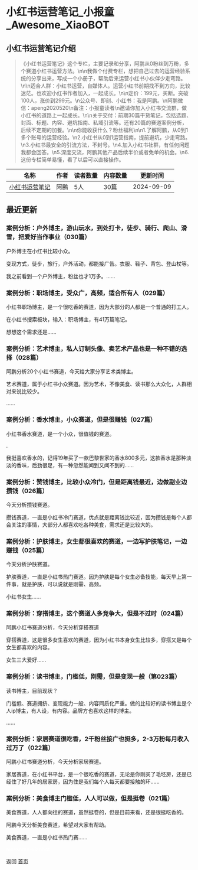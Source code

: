 # 小红书运营笔记_小报童_Awesome_XiaoBOT

## 小红书运营笔记介绍
> 《小红书运营笔记》这个专栏，主要记录和分享，阿鹏从0粉丝到万粉，多个赛道小红书运营方法。\n\n我做个付费专栏，想把自己过去的运营经验系统的分享出来，写成一个小册子，帮助后来运营小红书小伙伴少走弯路。\n\n适合人群：小红书运营，自媒体人。运营小红书前期找不到方向，比较迷茫。也欢迎小红书作者加入，一起成长。\n\n定价：199元，买断。突破100人，涨价到299元。\n公众号、即刻、小红书：我是阿鹏。\n阿鹏微信：apeng2020520\n备注：小报童读者\n邀请你加入小红书交流群，做小红书的道路上一起成长。\n\n关于交付：前期30篇干货笔记，包括选题、封面、标题、内容、避坑指南、私域引流等。还有20篇的赛道案例分析，后续不定期的加餐。\n\n你能收获什么？粉丝福利\n\n1.了解阿鹏，从0到1多个账号的运营经验。\n2.小红书从0到1运营指南，提前避坑，少走弯路。\n3.小红书最安全的引流方法，不封号。\n4.加入小红书社群，有任何问题我都会回答。\n5.深度交流，阿鹏其他产品后续半价或者免单的机会。\n6.这份专栏简单易懂，看了以后可以直接操作。  
  


|名称|作者|读者数量|内容数量|更新时间|
|---|---|---|---|---|
|[小红书运营笔记](https://xiaobot.net/p/apeng0225?refer=0b133df9-27dc-423b-8101-639049001c13)|阿鹏|5人|30篇|2024-09-09|

## 最近更新
### 案例分析：户外博主，游山玩水，到处打卡，徒步、骑行、爬山、滑雪，把爱好当作事业（030篇）

户外博主在小红书比较小众。

变现方式，徒步，旅行，户外活动，都能接广告。衣服、鞋子、背包、登山杖等。

我之前看到一个户外博主，粉丝也才1万多。......

### 案例分析：职场博主，受众广，高频，适合所有人（029篇）

小红书职场博主，是一个很吃香的赛道，因为大部分的人都是一个普通的打工人。

在小红书搜索板块，输入：职场博主，有41万篇笔记。

想想这个需求还是......

### 案例分析：艺术博主，私人订制头像、卖艺术产品也是一种不错的选择（028篇）

阿鹏分析20个小红书赛道，今天给大家分享艺术类博主。

艺术赛道，属于小红书小众赛道。因为艺术，不像美食、读书那么大众化，人群相对来说比较少。

......

### 案例分析：香水博主，小众赛道，但是很赚钱（027篇）

小红书香水赛道，是一个小众，很值钱的赛道。

.

我挺喜欢香水的，记得19年买了一款巴黎世家的香水800多元，这款香水是那种淡淡的香味，后劲很足，有一种忽然能闻到又闻不到的......

### 案例分析：赞钱博主，比较小众冷门，但是距离钱最近，边做副业边攒钱（026篇）

今天分析攒钱赛道。

攒钱赛道，一直是小红书冷门赛道，优点就是距离钱比较近，因为攒钱是每个人都会关注的事情，大部分人都喜欢吃各种美食，需求还是比较大的。

### 案例分析：护肤博主，女生都很喜欢的赛道，一边写护肤笔记，一边赚钱（025篇）

今天分析护肤赛道。

护肤赛道，一直是小红书热门赛道。因为护肤是每个女生必备技能，每天早上第一件事，就是护肤，可以说就是刚需、高频。

小红书女生......

### 案例分析：穿搭博主，这个赛道人多竞争大，但是不过时（024篇）

阿鹏小红书赛道分析，今天分析穿搭赛道

穿搭赛道，这是很多女生喜欢的赛道，因为小红书本身女生比较多，穿搭又是每个女生都喜欢的内容。

女生三大爱好......

### 案例分析：读书博主，门槛低，刚需，但是变现一般（第023篇）

读书博主，目前现状？

门槛低、赛道拥挤、变现能力一般、内容同质化严重。做的比较好的读书博主是个人ip博主，有人设，有内容。品牌方也喜欢这样的博主。

......

### 案例分析：家居赛道很吃香，2千粉丝接广也挺多，2-3万粉每月收入过万了（022篇）

阿鹏小红书赛道分析，今天分析家居赛道。

家居赛道，在小红书平台，是一个很吃香的赛道，无论是你刚买了毛坯房，还是已经住了好几年的居家房，因为住是我们每个人每天都要接触的环......

### 案例分析：美食博主门槛低，人人可以做，但是挺卷（021篇）

美食赛道，人人都向往的赛道，虽然挺卷的，但是目前来看，还是很挺吃香的。

阿鹏今天分析美食赛道，希望对大家有帮助。

美食赛道，一直是小红书热门赛......


<a href="https://github.com/Reno9527/awesome-xiaobot" style="color: white; text-decoration: none;">awesome-xiaobot</a>

返回 [首页](../README.md)
